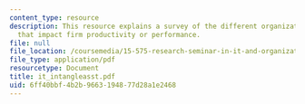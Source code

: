 ```yaml
---
content_type: resource
description: This resource explains a survey of the different organizational assets
  that impact firm productivity or performance.
file: null
file_location: /coursemedia/15-575-research-seminar-in-it-and-organizations-economic-perspectives-spring-2004/6ff40bbf4b2b9663194877d28a1e2468_it_intangleasst.pdf
file_type: application/pdf
resourcetype: Document
title: it_intangleasst.pdf
uid: 6ff40bbf-4b2b-9663-1948-77d28a1e2468
---
```

